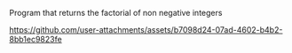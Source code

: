 Program that returns the factorial of non negative integers

https://github.com/user-attachments/assets/b7098d24-07ad-4602-b4b2-8bb1ec9823fe

